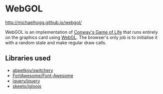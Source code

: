 # WebGOL

http://michaelhogg.github.io/webgol/

WebGOL is an implementation of [Conway's Game of Life](http://en.wikipedia.org/wiki/Conway%27s_Game_of_Life) that runs entirely on the
graphics card using [WebGL](http://en.wikipedia.org/wiki/WebGL). The browser's only job is to initialise it with a random state and make regular draw calls.


## Libraries used

* [abpetkov/switchery](https://github.com/abpetkov/switchery)
* [FortAwesome/Font-Awesome](https://github.com/FortAwesome/Font-Awesome)
* [jquery/jquery](https://github.com/jquery/jquery)
* [skeeto/igloojs](https://github.com/skeeto/igloojs)
